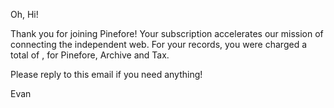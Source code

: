 Oh, Hi!

Thank you for joining Pinefore! Your subscription accelerates our mission of connecting the independent web. For your records, you were charged a total of <dollars>, for Pinefore, Archive and Tax.

Please reply to this email if you need anything!

Evan
